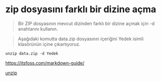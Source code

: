 # zip dosyasını farklı bir dizine açma

> Bir ZIP dosyasının mevcut dizinden farklı bir dizine açmak için -d anahtarını kullanın.

> Aşağıdaki komutta data.zip dosyasının içeriğini Yedek isimli klasörünün içine çıkartıyoruz.

```unzip data.zip -d Yedek```

<https://itsfoss.com/markdown-guide/>

[unzip](https://www.linuxdata.net/orneklerle-linuxta-unzip-komutu-nasil-kullanilir/)